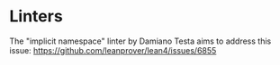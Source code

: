 # Linters

The "implicit namespace" linter by Damiano Testa aims to address this issue:
https://github.com/leanprover/lean4/issues/6855
